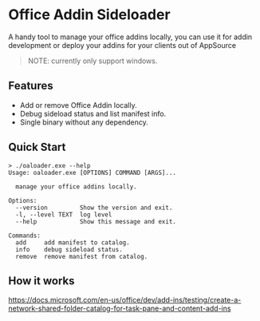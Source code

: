 # Office Addin Sideloader

A handy tool to manage your office addins locally,
you can use it for addin development or deploy your addins for your clients out of AppSource

> NOTE: currently only support windows.

## Features

- Add or remove Office Addin locally.
- Debug sideload status and list manifest info.
- Single binary without any dependency.

## Quick Start

```shell
> ./oaloader.exe --help
Usage: oaloader.exe [OPTIONS] COMMAND [ARGS]...

  manage your office addins locally.

Options:
  --version         Show the version and exit.
  -l, --level TEXT  log level
  --help            Show this message and exit.

Commands:
  add     add manifest to catalog.
  info    debug sideload status.
  remove  remove manifest from catalog.
```

## How it works

https://docs.microsoft.com/en-us/office/dev/add-ins/testing/create-a-network-shared-folder-catalog-for-task-pane-and-content-add-ins
